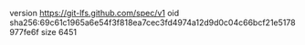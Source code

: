 version https://git-lfs.github.com/spec/v1
oid sha256:69c61c1965a6e54f3f818ea7cec3fd4974a12d9d0c04c66bcf21e5178977fe6f
size 6451
